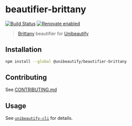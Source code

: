 # beautifier-brittany

[![Build Status](https://travis-ci.com/Unibeautify/beautifier-brittany.svg?branch=master)](https://travis-ci.com/Unibeautify/beautifier-brittany) [![Renovate enabled](https://img.shields.io/badge/renovate-enabled-brightgreen.svg)](https://renovateapp.com/)

> [Brittany](https://github.com/lspitzner/brittany) beautifier for [Unibeautify](https://github.com/Unibeautify)

## Installation

```bash
npm install --global @unibeautify/beautifier-brittany
```

## Contributing

See [CONTRIBUTING.md](CONTRIBUTING.md)

## Usage

See [`unibeautify-cli`](https://github.com/Unibeautify/unibeautify-cli) for details.

